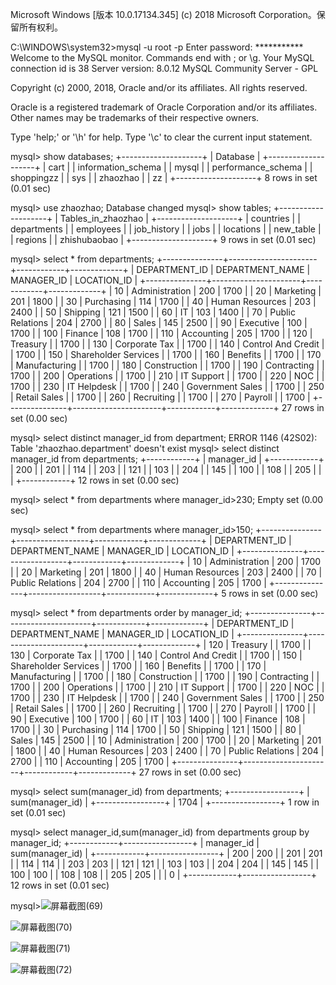 Microsoft Windows [版本 10.0.17134.345]
(c) 2018 Microsoft Corporation。保留所有权利。

C:\WINDOWS\system32>mysql -u root -p
Enter password: ***********
Welcome to the MySQL monitor.  Commands end with ; or \g.
Your MySQL connection id is 38
Server version: 8.0.12 MySQL Community Server - GPL

Copyright (c) 2000, 2018, Oracle and/or its affiliates. All rights reserved.

Oracle is a registered trademark of Oracle Corporation and/or its
affiliates. Other names may be trademarks of their respective
owners.

Type 'help;' or '\h' for help. Type '\c' to clear the current input statement.

mysql> show databases;
+--------------------+
| Database           |
+--------------------+
| cart               |
| information_schema |
| mysql              |
| performance_schema |
| shoppingzz         |
| sys                |
| zhaozhao           |
| zz                 |
+--------------------+
8 rows in set (0.01 sec)

mysql> use zhaozhao;
Database changed
mysql> show tables;
+--------------------+
| Tables_in_zhaozhao |
+--------------------+
| countries          |
| departments        |
| employees          |
| job_history        |
| jobs               |
| locations          |
| new_table          |
| regions            |
| zhishubaobao       |
+--------------------+
9 rows in set (0.01 sec)

mysql> select * from departments;
+---------------+----------------------+------------+-------------+
| DEPARTMENT_ID | DEPARTMENT_NAME      | MANAGER_ID | LOCATION_ID |
+---------------+----------------------+------------+-------------+
|            10 | Administration       | 200        | 1700        |
|            20 | Marketing            | 201        | 1800        |
|            30 | Purchasing           | 114        | 1700        |
|            40 | Human Resources      | 203        | 2400        |
|            50 | Shipping             | 121        | 1500        |
|            60 | IT                   | 103        | 1400        |
|            70 | Public Relations     | 204        | 2700        |
|            80 | Sales                | 145        | 2500        |
|            90 | Executive            | 100        | 1700        |
|           100 | Finance              | 108        | 1700        |
|           110 | Accounting           | 205        | 1700        |
|           120 | Treasury             |            | 1700        |
|           130 | Corporate Tax        |            | 1700        |
|           140 | Control And Credit   |            | 1700        |
|           150 | Shareholder Services |            | 1700        |
|           160 | Benefits             |            | 1700        |
|           170 | Manufacturing        |            | 1700        |
|           180 | Construction         |            | 1700        |
|           190 | Contracting          |            | 1700        |
|           200 | Operations           |            | 1700        |
|           210 | IT Support           |            | 1700        |
|           220 | NOC                  |            | 1700        |
|           230 | IT Helpdesk          |            | 1700        |
|           240 | Government Sales     |            | 1700        |
|           250 | Retail Sales         |            | 1700        |
|           260 | Recruiting           |            | 1700        |
|           270 | Payroll              |            | 1700        |
+---------------+----------------------+------------+-------------+
27 rows in set (0.00 sec)

mysql> select distinct manager_id from department;
ERROR 1146 (42S02): Table 'zhaozhao.department' doesn't exist
mysql> select distinct manager_id from departments;
+------------+
| manager_id |
+------------+
| 200        |
| 201        |
| 114        |
| 203        |
| 121        |
| 103        |
| 204        |
| 145        |
| 100        |
| 108        |
| 205        |
|            |
+------------+
12 rows in set (0.00 sec)

mysql> select * from departments where manager_id>230;
Empty set (0.00 sec)

mysql> select * from departments where manager_id>150;
+---------------+------------------+------------+-------------+
| DEPARTMENT_ID | DEPARTMENT_NAME  | MANAGER_ID | LOCATION_ID |
+---------------+------------------+------------+-------------+
|            10 | Administration   | 200        | 1700        |
|            20 | Marketing        | 201        | 1800        |
|            40 | Human Resources  | 203        | 2400        |
|            70 | Public Relations | 204        | 2700        |
|           110 | Accounting       | 205        | 1700        |
+---------------+------------------+------------+-------------+
5 rows in set (0.00 sec)

mysql> select * from departments order by  manager_id;
+---------------+----------------------+------------+-------------+
| DEPARTMENT_ID | DEPARTMENT_NAME      | MANAGER_ID | LOCATION_ID |
+---------------+----------------------+------------+-------------+
|           120 | Treasury             |            | 1700        |
|           130 | Corporate Tax        |            | 1700        |
|           140 | Control And Credit   |            | 1700        |
|           150 | Shareholder Services |            | 1700        |
|           160 | Benefits             |            | 1700        |
|           170 | Manufacturing        |            | 1700        |
|           180 | Construction         |            | 1700        |
|           190 | Contracting          |            | 1700        |
|           200 | Operations           |            | 1700        |
|           210 | IT Support           |            | 1700        |
|           220 | NOC                  |            | 1700        |
|           230 | IT Helpdesk          |            | 1700        |
|           240 | Government Sales     |            | 1700        |
|           250 | Retail Sales         |            | 1700        |
|           260 | Recruiting           |            | 1700        |
|           270 | Payroll              |            | 1700        |
|            90 | Executive            | 100        | 1700        |
|            60 | IT                   | 103        | 1400        |
|           100 | Finance              | 108        | 1700        |
|            30 | Purchasing           | 114        | 1700        |
|            50 | Shipping             | 121        | 1500        |
|            80 | Sales                | 145        | 2500        |
|            10 | Administration       | 200        | 1700        |
|            20 | Marketing            | 201        | 1800        |
|            40 | Human Resources      | 203        | 2400        |
|            70 | Public Relations     | 204        | 2700        |
|           110 | Accounting           | 205        | 1700        |
+---------------+----------------------+------------+-------------+
27 rows in set (0.00 sec)

mysql> select sum(manager_id) from departments;
+-----------------+
| sum(manager_id) |
+-----------------+
|            1704 |
+-----------------+
1 row in set (0.01 sec)

mysql> select manager_id,sum(manager_id) from departments group by manager_id;
+------------+-----------------+
| manager_id | sum(manager_id) |
+------------+-----------------+
| 200        |             200 |
| 201        |             201 |
| 114        |             114 |
| 203        |             203 |
| 121        |             121 |
| 103        |             103 |
| 204        |             204 |
| 145        |             145 |
| 100        |             100 |
| 108        |             108 |
| 205        |             205 |
|            |               0 |
+------------+-----------------+
12 rows in set (0.01 sec)

mysql>![屏幕截图(69)](C:\Users\MI\Pictures\Screenshots\屏幕截图(69).png)

![屏幕截图(70)](C:\Users\MI\Pictures\Screenshots\屏幕截图(70).png)

![屏幕截图(71)](C:\Users\MI\Pictures\Screenshots\屏幕截图(71).png)

![屏幕截图(72)](C:\Users\MI\Pictures\Screenshots\屏幕截图(72).png)